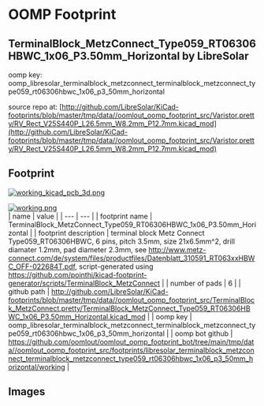 # OOMP Footprint  
## TerminalBlock_MetzConnect_Type059_RT06306HBWC_1x06_P3.50mm_Horizontal  by LibreSolar  
  
oomp key: oomp_libresolar_terminalblock_metzconnect_terminalblock_metzconnect_type059_rt06306hbwc_1x06_p3_50mm_horizontal  
  
source repo at: [http://github.com/LibreSolar/KiCad-footprints/blob/master/tmp/data//oomlout_oomp_footprint_src/Varistor.pretty/RV_Rect_V25S440P_L26.5mm_W8.2mm_P12.7mm.kicad_mod](http://github.com/LibreSolar/KiCad-footprints/blob/master/tmp/data//oomlout_oomp_footprint_src/Varistor.pretty/RV_Rect_V25S440P_L26.5mm_W8.2mm_P12.7mm.kicad_mod)  
## Footprint  
  
[![working_kicad_pcb_3d.png](working_kicad_pcb_3d_600.png)](working_kicad_pcb_3d.png)  
  
[![working.png](working_600.png)](working.png)  
| name | value | 
| --- | --- | 
| footprint name | TerminalBlock_MetzConnect_Type059_RT06306HBWC_1x06_P3.50mm_Horizontal | 
| footprint description | terminal block Metz Connect Type059_RT06306HBWC, 6 pins, pitch 3.5mm, size 21x6.5mm^2, drill diamater 1.2mm, pad diameter 2.3mm, see http://www.metz-connect.com/de/system/files/productfiles/Datenblatt_310591_RT063xxHBWC_OFF-022684T.pdf, script-generated using https://github.com/pointhi/kicad-footprint-generator/scripts/TerminalBlock_MetzConnect | 
| number of pads | 6 | 
| github path | http://github.com/LibreSolar/KiCad-footprints/blob/master/tmp/data//oomlout_oomp_footprint_src/TerminalBlock_MetzConnect.pretty/TerminalBlock_MetzConnect_Type059_RT06306HBWC_1x06_P3.50mm_Horizontal.kicad_mod | 
| oomp key | oomp_libresolar_terminalblock_metzconnect_terminalblock_metzconnect_type059_rt06306hbwc_1x06_p3_50mm_horizontal | 
| oomp bot github | https://github.com/oomlout/oomlout_oomp_footprint_bot/tree/main/tmp/data//oomlout_oomp_footprint_src/footprints/libresolar_terminalblock_metzconnect_terminalblock_metzconnect_type059_rt06306hbwc_1x06_p3_50mm_horizontal/working | 
## Images  
